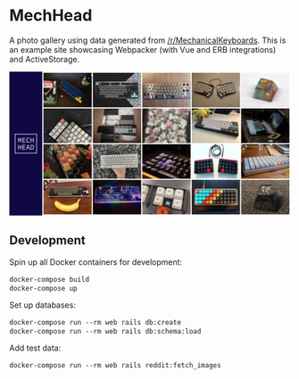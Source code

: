 # MechHead

A photo gallery using data generated from [/r/MechanicalKeyboards](https://www.reddit.com/r/MechanicalKeyboards/). This is an example site showcasing Webpacker (with Vue and ERB integrations) and ActiveStorage.

![MechHead](https://github.com/Illianthe/mechhead/blob/master/public/screenshot.jpg)

## Development

Spin up all Docker containers for development:

```
docker-compose build
docker-compose up
```

Set up databases:
```
docker-compose run --rm web rails db:create
docker-compose run --rm web rails db:schema:load
```

Add test data:

```
docker-compose run --rm web rails reddit:fetch_images
```
